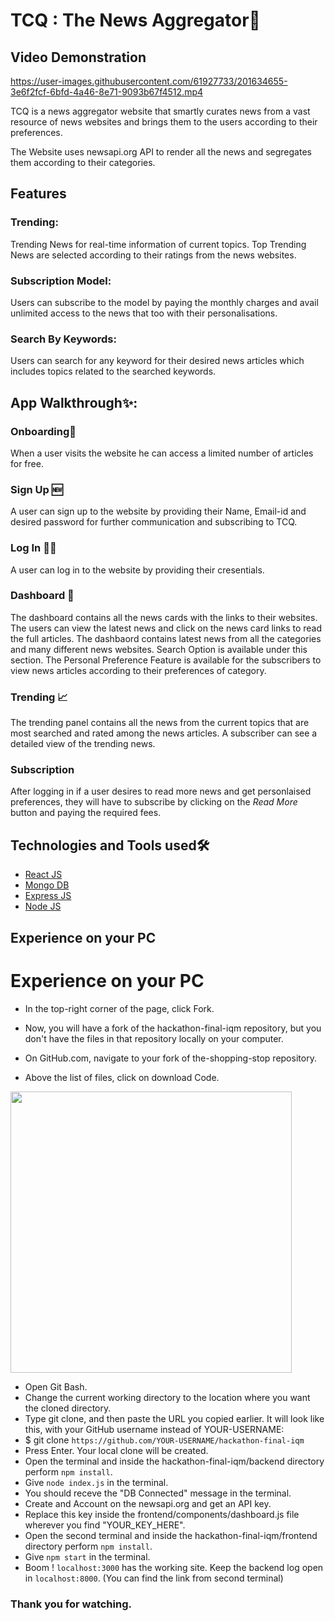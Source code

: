 # TCQ : The News Aggregator📰

## Video Demonstration




https://user-images.githubusercontent.com/61927733/201634655-3e6f2fcf-6bfd-4a46-8e71-9093b67f4512.mp4




TCQ is a news aggregator website that smartly curates news from a vast resource of news websites and brings them to the users according to their preferences.

The Website uses newsapi.org API to render all the news and segregates them according to their categories.

## Features
### Trending:
Trending News for real-time information of current topics. Top Trending News are selected according to their ratings from the news websites.
### Subscription Model:
Users can subscribe to the model by paying the monthly charges and avail unlimited access to the news that too with their personalisations.
### Search By Keywords:
Users can search for any keyword for their desired news articles which includes topics related to the searched keywords.

## App Walkthrough✨:
### Onboarding👋
When a user visits the website he can access a limited number of articles for free.

### Sign Up 🆕
A user can sign up to the website by providing their Name, Email-id and desired password for further communication and subscribing to TCQ.

### Log In 👨‍💻
A user can log in to the website by providing their cresentials.

### Dashboard 📑
The dashboard contains all the news cards with the links to their websites.
The users can view the latest news and click on the news card links to read the full articles.
The dashbaord contains latest news from all the categories and many different news websites.
Search Option is available under this section.
The Personal Preference Feature is available for the subscribers to view news articles according to their preferences of category.

### Trending 📈
The trending panel contains all the news from the current topics that are most searched and rated among the news articles. A subscriber can see a detailed view of the trending news.

### Subscription
After logging in if a user desires to read more news and get personlaised preferences, they will have to subscribe by clicking on the <i>Read More</i> button and paying the required fees.

## Technologies and Tools used🛠
- [React JS](https://reactjs.org/)
- [Mongo DB](https://www.mongodb.com)
- [Express JS](https://www.expressjs.org/)
- [Node JS](https://www.nodejs.org/)


## Experience on your PC
# Experience on your PC

* In the top-right corner of the page, click Fork.

* Now, you will have a fork of the hackathon-final-iqm repository, but you don't have the files in that repository locally on your computer.
* On GitHub.com, navigate to your fork of the-shopping-stop repository.
* Above the list of files, click on download Code.
<p><img src = "https://docs.github.com/assets/cb-20366/images/help/repository/code-button.png" width = 450px></p>

* Open Git Bash.
* Change the current working directory to the location where you want the cloned directory.
* Type git clone, and then paste the URL you copied earlier. It will look like this, with your GitHub username instead of YOUR-USERNAME:
* $ git clone ```https://github.com/YOUR-USERNAME/hackathon-final-iqm```
* Press Enter. Your local clone will be created.
* Open the terminal and inside the hackathon-final-iqm/backend directory perform ```npm install```.
* Give ```node index.js``` in the terminal.
* You should receve the "DB Connected" message in the terminal.
* Create and Account on the newsapi.org and get an API key.
* Replace this key inside the frontend/components/dashboard.js file wherever you find "YOUR_KEY_HERE".
* Open the second terminal and inside the hackathon-final-iqm/frontend directory perform ```npm install```.
* Give ```npm start``` in the terminal.
* Boom ! ```localhost:3000``` has the working site. Keep the backend log open in ```localhost:8000```. (You can find the link from second terminal)



### Thank you for watching.

